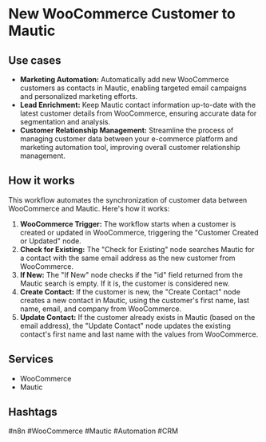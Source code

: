 # New WooCommerce Customer to Mautic

## Use cases

*   **Marketing Automation:** Automatically add new WooCommerce customers as contacts in Mautic, enabling targeted email campaigns and personalized marketing efforts.
*   **Lead Enrichment:** Keep Mautic contact information up-to-date with the latest customer details from WooCommerce, ensuring accurate data for segmentation and analysis.
*   **Customer Relationship Management:** Streamline the process of managing customer data between your e-commerce platform and marketing automation tool, improving overall customer relationship management.

## How it works

This workflow automates the synchronization of customer data between WooCommerce and Mautic. Here's how it works:

1.  **WooCommerce Trigger:** The workflow starts when a customer is created or updated in WooCommerce, triggering the "Customer Created or Updated" node.
2.  **Check for Existing:** The "Check for Existing" node searches Mautic for a contact with the same email address as the new customer from WooCommerce.
3.  **If New:** The "If New" node checks if the "id" field returned from the Mautic search is empty. If it is, the customer is considered new.
4.  **Create Contact:** If the customer is new, the "Create Contact" node creates a new contact in Mautic, using the customer's first name, last name, email, and company from WooCommerce.
5.  **Update Contact:** If the customer already exists in Mautic (based on the email address), the "Update Contact" node updates the existing contact's first name and last name with the values from WooCommerce.

## Services

*   WooCommerce
*   Mautic

## Hashtags

#n8n #WooCommerce #Mautic #Automation #CRM
